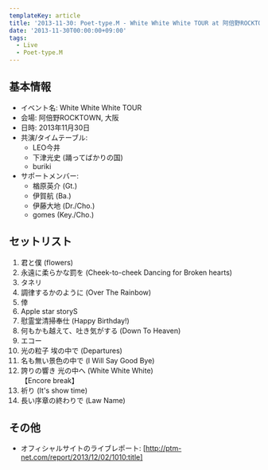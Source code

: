 ```yaml
---
templateKey: article
title: '2013-11-30: Poet-type.M - White White White TOUR at 阿倍野ROCKTOWN'
date: '2013-11-30T00:00:00+09:00'
tags:
  - Live
  - Poet-type.M
---
```

## 基本情報

* イベント名: White White White TOUR
* 会場: 阿倍野ROCKTOWN, 大阪
* 日時: 2013年11月30日
* 共演/タイムテーブル:
  * LEO今井
  * 下津光史 (踊ってばかりの国)
  * buriki
* サポートメンバー:
  * 楢原英介 (Gt.)
  * 伊賀航 (Ba.)
  * 伊藤大地 (Dr./Cho.)
  * gomes (Key./Cho.)

## セットリスト

1. 君と僕 (flowers)
1. 永遠に柔らかな罰を (Cheek-to-cheek Dancing for Broken hearts)
1. タネリ
1. 調律するかのように (Over The Rainbow)
1. 倖
1. Apple star storyS
1. 慰霊堂清掃奉仕 (Happy Birthday!)
1. 何もかも越えて、吐き気がする (Down To Heaven)
1. エコー
1. 光の粒子 埃の中で (Departures)
1. 名も無い景色の中で (I Will Say Good Bye)
1. 誇りの響き 光の中へ (White White White)<br>
  【Encore break】
1. 祈り (It's show time)
1. 長い序章の終わりで (Law Name)

## その他

* オフィシャルサイトのライブレポート: [http://ptm-net.com/report/2013/12/02/1010:title]
